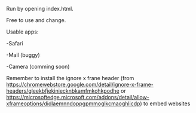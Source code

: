 Run by opening index.html.

Free to use and change.

Usable apps:

-Safari

-Mail (buggy)

-Camera (comming soon)

Remember to install the ignore x frane header (from https://chromewebstore.google.com/detail/ignore-x-frame-headers/gleekbfjekiniecknbkamfmkohkpodhe or https://microsoftedge.microsoft.com/addons/detail/allow-xframeoptions/didlaemnndoppgpmmoglkcmaoghlicdp) to embed websites
